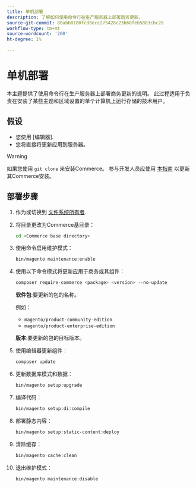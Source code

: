 ```yaml
---
title: 单机部署
description: 了解如何使用命令行在生产服务器上部署商务更新。
source-git-commit: 80abb0180fcd8ecc275428c23b68feb5883cbc28
workflow-type: tm+mt
source-wordcount: '200'
ht-degree: 1%

---
```


# 单机部署

本主题提供了使用命令行在生产服务器上部署商务更新的说明。 此过程适用于负责在安装了某些主题和区域设置的单个计算机上运行存储的技术用户。

## 假设

- 您使用 [编辑器].
- 您将直接将更新应用到服务器。

>[!WARNING]
>
>如果您使用 `git clone` 来安装Commerce。
>参与开发人员应使用 [本指南][install] 以更新其Commerce安装。

## 部署步骤

1. 作为或切换到 [文件系统所有者][file-owner].

1. 将目录更改为Commerce基目录：

   ```bash
   cd <Commerce base directory>
   ```

1. 使用命令启用维护模式：

   ```bash
   bin/magento maintenance:enable
   ```

1. 使用以下命令模式将更新应用于商务或其组件：

   ```bash
   composer require-commerce <package> <version> --no-update
   ```

   **软件包**:要更新的包的名称。

   例如：

   - `magento/product-community-edition`
   - `magento/product-enterprise-edition`

   **版本**:要更新的包的目标版本。

1. 使用编辑器更新组件：

   ```bash
   composer update
   ```

1. 更新数据库模式和数据：

   ```bash
   bin/magento setup:upgrade
   ```

1. 编译代码：

   ```bash
   bin/magento setup:di:compile
   ```

1. 部署静态内容：

   ```bash
   bin/magento setup:static-content:deploy
   ```

1. 清除缓存：

   ```bash
   bin/magento cache:clean
   ```

1. 退出维护模式：

   ```bash
   bin/magento maintenance:disable
   ```

<!-- link definitions -->

[install]: https://devdocs.magento.com/guides/v2.4/install-gde/install/prepare-install.html
[composer]: https://devdocs.magento.com/guides/v2.4/install-gde/composer.html
[file-owner]: https://devdocs.magento.com/guides/v2.4/install-gde/prereq/file-sys-perms-over.html#magento-file-system-owner
